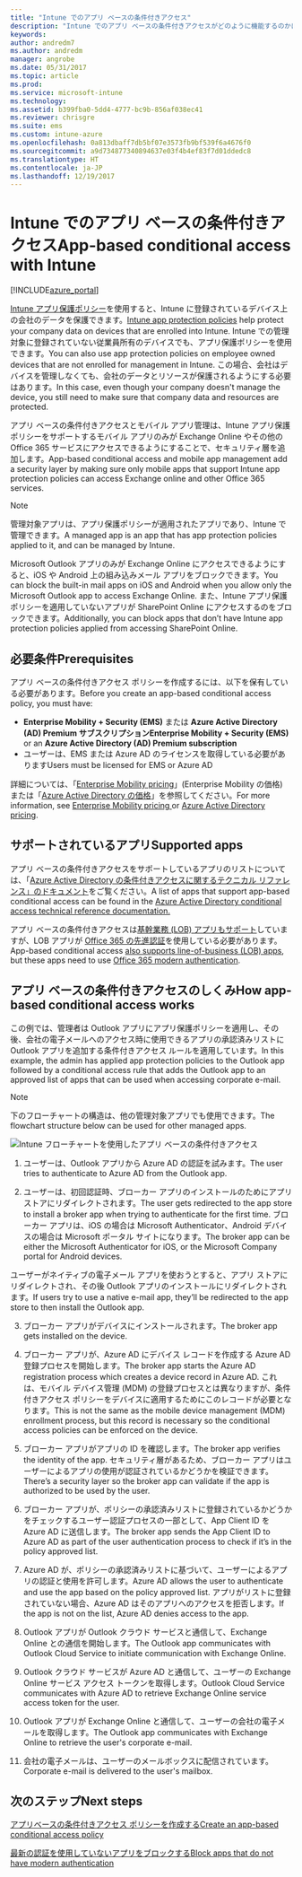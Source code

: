 ```yaml
---
title: "Intune でのアプリ ベースの条件付きアクセス"
description: "Intune でのアプリ ベースの条件付きアクセスがどのように機能するのかについて、その概念を説明します。"
keywords: 
author: andredm7
ms.author: andredm
manager: angrobe
ms.date: 05/31/2017
ms.topic: article
ms.prod: 
ms.service: microsoft-intune
ms.technology: 
ms.assetid: b399fba0-5dd4-4777-bc9b-856af038ec41
ms.reviewer: chrisgre
ms.suite: ems
ms.custom: intune-azure
ms.openlocfilehash: 0a813dbaff7db5bf07e3573fb9bf539f6a4676f0
ms.sourcegitcommit: a9d734877340894637e03f4b4ef83f7d01ddedc8
ms.translationtype: HT
ms.contentlocale: ja-JP
ms.lasthandoff: 12/19/2017
---
```

# <a name="app-based-conditional-access-with-intune"></a><span data-ttu-id="0f81c-103">Intune でのアプリ ベースの条件付きアクセス</span><span class="sxs-lookup"><span data-stu-id="0f81c-103">App-based conditional access with Intune</span></span>

[!INCLUDE[azure_portal](./includes/azure_portal.md)]

<span data-ttu-id="0f81c-104">[Intune アプリ保護ポリシー](app-protection-policy.md)を使用すると、Intune に登録されているデバイス上の会社のデータを保護できます。</span><span class="sxs-lookup"><span data-stu-id="0f81c-104">[Intune app protection policies](app-protection-policy.md) help protect your company data on devices that are enrolled into Intune.</span></span> <span data-ttu-id="0f81c-105">Intune での管理対象に登録されていない従業員所有のデバイスでも、アプリ保護ポリシーを使用できます。</span><span class="sxs-lookup"><span data-stu-id="0f81c-105">You can also use app protection policies on employee owned devices that are not enrolled for management in Intune.</span></span> <span data-ttu-id="0f81c-106">この場合、会社はデバイスを管理しなくても、会社のデータとリソースが保護されるようにする必要はあります。</span><span class="sxs-lookup"><span data-stu-id="0f81c-106">In this case, even though your company doesn't manage the device, you still need to make sure that company data and resources are protected.</span></span>

<span data-ttu-id="0f81c-107">アプリ ベースの条件付きアクセスとモバイル アプリ管理は、Intune アプリ保護ポリシーをサポートするモバイル アプリのみが Exchange Online やその他の Office 365 サービスにアクセスできるようにすることで、セキュリティ層を追加します。</span><span class="sxs-lookup"><span data-stu-id="0f81c-107">App-based conditional access and mobile app management add a security layer by making sure only mobile apps that support Intune app protection policies can access Exchange online and other Office 365 services.</span></span>

> [!NOTE]
> <span data-ttu-id="0f81c-108">管理対象アプリは、アプリ保護ポリシーが適用されたアプリであり、Intune で管理できます。</span><span class="sxs-lookup"><span data-stu-id="0f81c-108">A managed app is an app that has app protection policies applied to it, and can be managed by Intune.</span></span>

<span data-ttu-id="0f81c-109">Microsoft Outlook アプリのみが Exchange Online にアクセスできるようにすると、iOS や Android 上の組み込みメール アプリをブロックできます。</span><span class="sxs-lookup"><span data-stu-id="0f81c-109">You can block the built-in mail apps on iOS and Android when you allow only the Microsoft Outlook app to access Exchange Online.</span></span> <span data-ttu-id="0f81c-110">また、Intune アプリ保護ポリシーを適用していないアプリが SharePoint Online にアクセスするのをブロックできます。</span><span class="sxs-lookup"><span data-stu-id="0f81c-110">Additionally, you can block apps that don’t have Intune app protection policies applied from accessing SharePoint Online.</span></span>

## <a name="prerequisites"></a><span data-ttu-id="0f81c-111">必要条件</span><span class="sxs-lookup"><span data-stu-id="0f81c-111">Prerequisites</span></span>
<span data-ttu-id="0f81c-112">アプリ ベースの条件付きアクセス ポリシーを作成するには、以下を保有している必要があります。</span><span class="sxs-lookup"><span data-stu-id="0f81c-112">Before you create an app-based conditional access policy, you must have:</span></span>

- <span data-ttu-id="0f81c-113">**Enterprise Mobility + Security (EMS)** または **Azure Active Directory (AD) Premium サブスクリプション**</span><span class="sxs-lookup"><span data-stu-id="0f81c-113">**Enterprise Mobility + Security (EMS)** or an **Azure Active Directory (AD) Premium subscription**</span></span>
- <span data-ttu-id="0f81c-114">ユーザーは、EMS または Azure AD のライセンスを取得している必要があります</span><span class="sxs-lookup"><span data-stu-id="0f81c-114">Users must be licensed for EMS or Azure AD</span></span>

<span data-ttu-id="0f81c-115">詳細については、「[Enterprise Mobility pricing](https://www.microsoft.com/cloud-platform/enterprise-mobility-pricing)」(Enterprise Mobility の価格) または「[Azure Active Directory の価格](https://azure.microsoft.com/pricing/details/active-directory/)」を参照してください。</span><span class="sxs-lookup"><span data-stu-id="0f81c-115">For more information, see [Enterprise Mobility pricing ](https://www.microsoft.com/cloud-platform/enterprise-mobility-pricing) or [Azure Active Directory pricing](https://azure.microsoft.com/pricing/details/active-directory/).</span></span>

## <a name="supported-apps"></a><span data-ttu-id="0f81c-116">サポートされているアプリ</span><span class="sxs-lookup"><span data-stu-id="0f81c-116">Supported apps</span></span>

<span data-ttu-id="0f81c-117">アプリ ベースの条件付きアクセスをサポートしているアプリのリストについては、「[Azure Active Directory の条件付きアクセスに関するテクニカル リファレンス」のドキュメント](https://docs.microsoft.com/azure/active-directory/active-directory-conditional-access-technical-reference)をご覧ください。</span><span class="sxs-lookup"><span data-stu-id="0f81c-117">A list of apps that support app-based conditional access can be found in the [Azure Active Directory conditional access technical reference documentation.](https://docs.microsoft.com/azure/active-directory/active-directory-conditional-access-technical-reference)</span></span>

<span data-ttu-id="0f81c-118">アプリ ベースの条件付きアクセスは[基幹業務 (LOB) アプリもサポート](https://docs.microsoft.com/intune-classic/deploy-use/block-apps-with-no-modern-authentication)していますが、LOB アプリが [Office 365 の先進認証](https://support.office.com/article/Using-Office-365-modern-authentication-with-Office-clients-776c0036-66fd-41cb-8928-5495c0f9168a)を使用している必要があります。</span><span class="sxs-lookup"><span data-stu-id="0f81c-118">App-based conditional access [also supports line-of-business (LOB) apps](https://docs.microsoft.com/intune-classic/deploy-use/block-apps-with-no-modern-authentication), but these apps need to use [Office 365 modern authentication](https://support.office.com/article/Using-Office-365-modern-authentication-with-Office-clients-776c0036-66fd-41cb-8928-5495c0f9168a).</span></span>

## <a name="how-app-based-conditional-access-works"></a><span data-ttu-id="0f81c-119">アプリ ベースの条件付きアクセスのしくみ</span><span class="sxs-lookup"><span data-stu-id="0f81c-119">How app-based conditional access works</span></span>

<span data-ttu-id="0f81c-120">この例では、管理者は Outlook アプリにアプリ保護ポリシーを適用し、その後、会社の電子メールへのアクセス時に使用できるアプリの承認済みリストに Outlook アプリを追加する条件付きアクセス ルールを適用しています。</span><span class="sxs-lookup"><span data-stu-id="0f81c-120">In this example, the admin has applied app protection policies to the Outlook app followed by a conditional access rule that adds the Outlook app to an approved list of apps that can be used when accessing corporate e-mail.</span></span>

> [!NOTE]
> <span data-ttu-id="0f81c-121">下のフローチャートの構造は、他の管理対象アプリでも使用できます。</span><span class="sxs-lookup"><span data-stu-id="0f81c-121">The flowchart structure below can be used for other managed apps.</span></span>

![Intune フローチャートを使用したアプリ ベースの条件付きアクセス](./media/ca-intune-common-ways-3.png)

1.  <span data-ttu-id="0f81c-123">ユーザーは、Outlook アプリから Azure AD の認証を試みます。</span><span class="sxs-lookup"><span data-stu-id="0f81c-123">The user tries to authenticate to Azure AD from the Outlook app.</span></span>

2.  <span data-ttu-id="0f81c-124">ユーザーは、初回認証時、ブローカー アプリのインストールのためにアプリ ストアにリダイレクトされます。</span><span class="sxs-lookup"><span data-stu-id="0f81c-124">The user gets redirected to the app store to install a broker app when trying to authenticate for the first time.</span></span> <span data-ttu-id="0f81c-125">ブローカー アプリは、iOS の場合は Microsoft Authenticator、Android デバイスの場合は Microsoft ポータル サイトになります。</span><span class="sxs-lookup"><span data-stu-id="0f81c-125">The broker app can be either the Microsoft Authenticator for iOS, or the Microsoft Company portal for Android devices.</span></span>

 <span data-ttu-id="0f81c-126">ユーザーがネイティブの電子メール アプリを使おうとすると、アプリ ストアにリダイレクトされ、その後 Outlook アプリのインストールにリダイレクトされます。</span><span class="sxs-lookup"><span data-stu-id="0f81c-126">If users try to use a native e-mail app, they’ll be redirected to the app store to then install the Outlook app.</span></span>

3.  <span data-ttu-id="0f81c-127">ブローカー アプリがデバイスにインストールされます。</span><span class="sxs-lookup"><span data-stu-id="0f81c-127">The broker app gets installed on the device.</span></span>

4.  <span data-ttu-id="0f81c-128">ブローカー アプリが、Azure AD にデバイス レコードを作成する Azure AD 登録プロセスを開始します。</span><span class="sxs-lookup"><span data-stu-id="0f81c-128">The broker app starts the Azure AD registration process which creates a device record in Azure AD.</span></span> <span data-ttu-id="0f81c-129">これは、モバイル デバイス管理 (MDM) の登録プロセスとは異なりますが、条件付きアクセス ポリシーをデバイスに適用するためにこのレコードが必要となります。</span><span class="sxs-lookup"><span data-stu-id="0f81c-129">This is not the same as the mobile device management (MDM) enrollment process, but this record is necessary so the conditional access policies can be enforced on the device.</span></span>

5.  <span data-ttu-id="0f81c-130">ブローカー アプリがアプリの ID を確認します。</span><span class="sxs-lookup"><span data-stu-id="0f81c-130">The broker app verifies the identity of the app.</span></span> <span data-ttu-id="0f81c-131">セキュリティ層があるため、ブローカー アプリはユーザーによるアプリの使用が認証されているかどうかを検証できます。</span><span class="sxs-lookup"><span data-stu-id="0f81c-131">There’s a security layer so the broker app can validate if the app is authorized to be used by the user.</span></span>

6.  <span data-ttu-id="0f81c-132">ブローカー アプリが、ポリシーの承認済みリストに登録されているかどうかをチェックするユーザー認証プロセスの一部として、App Client ID を Azure AD に送信します。</span><span class="sxs-lookup"><span data-stu-id="0f81c-132">The broker app sends the App Client ID to Azure AD as part of the user authentication process to check if it’s in the policy approved list.</span></span>

7.  <span data-ttu-id="0f81c-133">Azure AD が、ポリシーの承認済みリストに基づいて、ユーザーによるアプリの認証と使用を許可します。</span><span class="sxs-lookup"><span data-stu-id="0f81c-133">Azure AD allows the user to authenticate and use the app based on the policy approved list.</span></span> <span data-ttu-id="0f81c-134">アプリがリストに登録されていない場合、Azure AD はそのアプリへのアクセスを拒否します。</span><span class="sxs-lookup"><span data-stu-id="0f81c-134">If the app is not on the list, Azure AD denies access to the app.</span></span>

8.  <span data-ttu-id="0f81c-135">Outlook アプリが Outlook クラウド サービスと通信して、Exchange Online との通信を開始します。</span><span class="sxs-lookup"><span data-stu-id="0f81c-135">The Outlook app communicates with Outlook Cloud Service to initiate communication with Exchange Online.</span></span>

9.  <span data-ttu-id="0f81c-136">Outlook クラウド サービスが Azure AD と通信して、ユーザーの Exchange Online サービス アクセス トークンを取得します。</span><span class="sxs-lookup"><span data-stu-id="0f81c-136">Outlook Cloud Service communicates with Azure AD to retrieve Exchange Online service access token for the user.</span></span>

10.  <span data-ttu-id="0f81c-137">Outlook アプリが Exchange Online と通信して、ユーザーの会社の電子メールを取得します。</span><span class="sxs-lookup"><span data-stu-id="0f81c-137">The Outlook app communicates with Exchange Online to retrieve the user's corporate e-mail.</span></span>

11.  <span data-ttu-id="0f81c-138">会社の電子メールは、ユーザーのメールボックスに配信されています。</span><span class="sxs-lookup"><span data-stu-id="0f81c-138">Corporate e-mail is delivered to the user's mailbox.</span></span>

## <a name="next-steps"></a><span data-ttu-id="0f81c-139">次のステップ</span><span class="sxs-lookup"><span data-stu-id="0f81c-139">Next steps</span></span>
[<span data-ttu-id="0f81c-140">アプリベースの条件付きアクセス ポリシーを作成する</span><span class="sxs-lookup"><span data-stu-id="0f81c-140">Create an app-based conditional access policy</span></span>](app-based-conditional-access-intune-create.md)

[<span data-ttu-id="0f81c-141">最新の認証を使用していないアプリをブロックする</span><span class="sxs-lookup"><span data-stu-id="0f81c-141">Block apps that do not have modern authentication</span></span>](app-modern-authentication-block.md)
